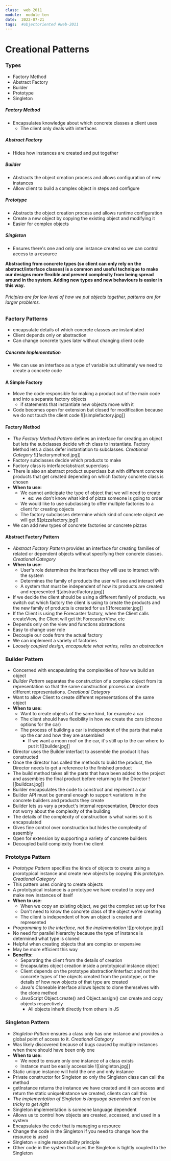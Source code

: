 ```yaml
---
class:  web 2011
module:  module ten
date:  2022-07-21
tags:  #objectoriented #web-2011
---
```


# Creational Patterns

### Types
- Factory Method
- Abstract Factory
- Builder
- Prototype
- Singleton

##### Factory Method
- Encapsulates knowledge about which concrete classes a client uses
	- The client only deals with interfaces

##### Abstract Factory
- Hides how instances are created and put together

##### Builder
- Abstracts the object creation process and allows configuration of new instances
- Allow client to build a complex object in steps and configure

##### Prototype
- Abstracts the object creation process and allows runtime configuration
- Create a new object by copying the existing object and modifying it
- Easier for complex objects

##### Singleton
- Ensures there's one and only one instance created so we can control access to a resource

**Abstracting from concrete types (so client can only rely on the abstract/interface classes) is a common and useful technique to make our designs more flexible and prevent complexity from being spread around in the system. Adding new types and new behaviours is easier in this way.**

###### Priciples are for low level of how we put objects together, patterns are for larger problems.

### Factory Patterns
- encapsulate details of which concrete classes are instantiated
- Client depends only on abstraction
- Can change concrete types later without changing client code

##### Concrete Implementation
- We can use an interface as a type of variable but ultimately we need to create a concrete code

#### A Simple Factory
- Move the code responsible for making a product out of the main code and into a separate factory objects
	- if statements that instantiate new objects move with it
- Code becomes open for extension but closed for modification because we do not touch the client code
![[simplefactory.jpg]]

#### Factory Method
- *The Factory Method Pattern* defines an interface for creating an object but lets the subclasses decide which class to instantiate. Factory Method lets a class defer instantiation to subclasses. *Creational Category*
![[factorymethod.jpg]]
- Factory subclasses decide which products to make
- Factory class is interface/abstract superclass
- There is also an abstract product superclass but with different concrete products that get created depending on which factory concrete class is chosen
- **When to use:**
	- We cannot anticipate the type of object that we will need to create
		- ex: we don't know what kind of pizza someone is going to order
	- We would like to use subclassing to offer multiple factories to a client for creating objects
	- The factory subclasses determine which kind of concrete object we will get
![[pizzafactory.jpg]]
- We can add new types of concrete factories or concrete pizzas


#### Abstract Factory Pattern
- *Abstract Factory Pattern* provides an interface for creating families of related or dependent objects without specifying their concrete classes. *Creational Category*
- **When to use:**
	- User's role determines the interfaces they will use to interact with the system
	- Determines the family of products the user will see and interact with
	- A system that must be independent of how its products are created and represented
![[abstractfactory.jpg]]
- If we decide the client should be using a different family of products, we switch out which factory the client is using to create the products and the new family of products is created for us
![[forecaster.jpg]]
- If the Client is using the Forecaster factory, when the Client calls createView, the Client will get tht ForecasterView, etc
- Depends only on the view and functions abstractions
- Easy to change user role
- Decouple our code from the actual factory
- We can implement a variety of factories
- *Loosely coupled design, encapsulate what varies, relies on abstraction*


### Builder Pattern
- Concerned with encapsulating the complexities of how we build an object
- *Builder Pattern* separates the construction of a complex object from its representation so that the same construction process can create different representations. *Creational Category*
- Want to allow Client to create different representations of the same object
- **When to use:**
	- Want to create objects of the same kind, for example a car
	- The client should have flexibility in how we create the cars (choose options for the car)
	- The process of building a car is independent of the parts that make up the car and how they are assembled
		- If we want a moon roof on the car, it's still up to the car where to put it
![[builder.jpg]]
- Director uses the Builder interfact to assemble the product it has constructed
- Once the director has called the methods to build the product, the Director needs to get a reference to the finished product
- The build method takes all the parts that have been added to the project and assembles the final product before returning to the Director
![[buildcar.jpg]]
- Builder encapsulates the code to construct and represent a car
- Builder API must be general enough to support variations in the concrete builders and products they create
- Builder lets us vary a product's internal representation, Director does not worry about the complexity of the building
- The details of the complexity of construction is what varies so it is encapsulated
- Gives fine control over construction but hides the complexity of assembly
- Open for extension by supporting a variety of concrete builders
- Decoupled build complexity from the client


### Prototype Pattern
- *Prototype Pattern* specifies the kinds of objects to create using a prorotypical instance and create new objects by copying this prototype. *Creational Category*
- This pattern uses cloning to create objects
- A prototypical instance is a prototype we have created to copy and make new instances of itself
- **When to use:** 
	- When we copy an existing object, we get the complex set up for free
	- Don't need to know the concrete class of the object we're creating
	- The client is independent of how an object is created and represented
- *Programming to the interface, not the implementation*
![[prototype.jpg]]
- No need for parallel hierarchy because the type of instance is determined what type is cloned
- Helpful when creating objects that are complex or expensive
- May be more efficient this way
- **Benefits:**
	- Separating the client from the details of creation
	- Encapsulates object creation inside a prototypical instance object
	- Client depends on the prototype abstraction/interfact and not the concrete types of the objects created from the prototype, or the details of how new objects of that type are created
	- Java's Cloneable interface allows bjects to clone themselves with the clone method
	- JavaScript Object.create() and Object.assign() can create and copy objects respectively
		- All objects inherit directly from others in JS


### Singleton Pattern
- *Singleton Pattern* ensures a class only has one instance and provides a global point of access to it. *Creational Category*
- Was likely discovered because of bugs caused by multiple instances when there should have been only one
- **When to use:**
	- We need to ensure only one instance of a class exists
	- Instance must be easily accessible
![[singleton.jpg]]
- Static unique instance will hold the one and only instance
- Private constructor for Singleton so only the Singleton class can call the method
- getInstance returns the instance we have created and it can access and return the static uniqueInstance we created, clients can call this
- *The implementation of Singleton is language dependent and can be tricky to get right*
- Singleton implementation is someone language dependent
- Allows us to control how objects are created, accessed, and used in a system
- Encapsulates the code that is managing a resource
- Change the code in the Singleton if you need to change how the resource is used
- Singleton = single responsibility principle
- Other code in the system that uses the Singleton is tightly coupled to the Singleton